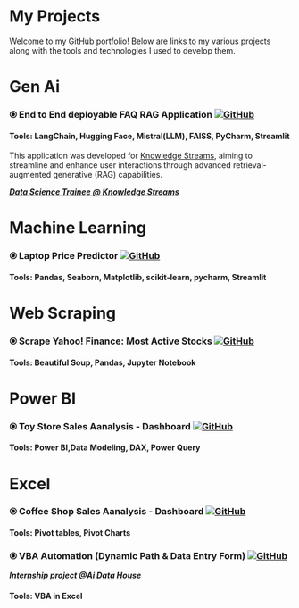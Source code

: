 # My Projects
Welcome to my GitHub portfolio! Below are links to my various projects along with the tools and technologies I used to develop them.

# Gen Ai
### ⦿ End to End deployable **FAQ RAG Application** [![GitHub](https://img.shields.io/badge/GitHub-Repository-blue?logo=github)](https://github.com/maryamfarooq13/FAQ-RAG-Application)
#### Tools: LangChain, Hugging Face, Mistral(LLM), FAISS, PyCharm, Streamlit
This application was developed for [Knowledge Streams](https://knowledge.tech/), aiming to streamline and enhance user interactions through advanced retrieval-augmented generative (RAG) capabilities.

[**_Data Science Trainee @ Knowledge Streams_**](https://knowledgestreams.com/)

# Machine Learning
### ⦿ Laptop Price Predictor [![GitHub](https://img.shields.io/badge/GitHub-Repository-blue?logo=github)](https://github.com/maryamfarooq13/Laptop-Price-Predictor)
#### Tools: Pandas, Seaborn, Matplotlib, scikit-learn, pycharm, Streamlit

# Web Scraping
### ⦿ Scrape Yahoo! Finance: Most Active Stocks [![GitHub](https://img.shields.io/badge/GitHub-Repository-blue?logo=github)](https://github.com/maryamfarooq13/Scraping-Yahoo-Finance-Stock-data)
#### Tools: Beautiful Soup, Pandas, Jupyter Notebook

# Power BI
### ⦿ Toy Store Sales Aanalysis - Dashboard [![GitHub](https://img.shields.io/badge/GitHub-Repository-blue?logo=github)](https://github.com/maryamfarooq13/Power-BI-Sales-Analysis)
#### Tools: Power BI,Data Modeling, DAX, Power Query

# Excel
### ⦿ Coffee Shop Sales Aanalysis - Dashboard [![GitHub](https://img.shields.io/badge/GitHub-Repository-blue?logo=github)](https://github.com/maryamfarooq13/Excel-Sales-Dashboard)
#### Tools: Pivot tables, Pivot Charts

### ⦿ VBA Automation (Dynamic Path & Data Entry Form) [![GitHub](https://img.shields.io/badge/GitHub-Repository-blue?logo=github)](https://github.com/maryamfarooq13/Excel-VBA-Automation) 
[**_Internship project @Ai Data House_**](https://aidatahouse.com/)
#### Tools: VBA in Excel
